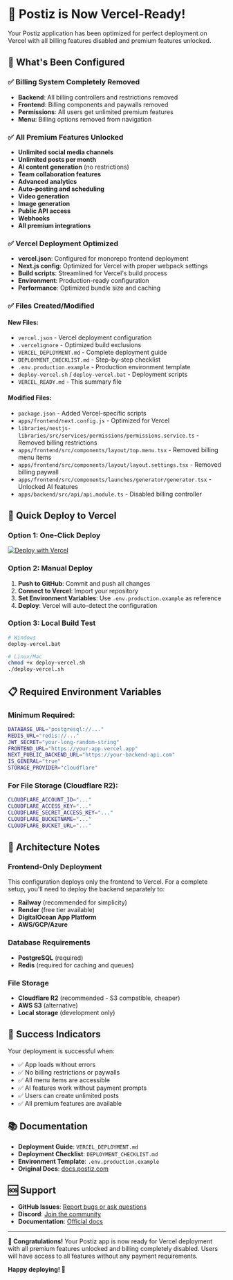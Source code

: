 # 🎉 Postiz is Now Vercel-Ready!

Your Postiz application has been optimized for perfect deployment on Vercel with all billing features disabled and premium features unlocked.

## 🚀 What's Been Configured

### ✅ Billing System Completely Removed
- **Backend**: All billing controllers and restrictions removed
- **Frontend**: Billing components and paywalls removed
- **Permissions**: All users get unlimited premium features
- **Menu**: Billing options removed from navigation

### ✅ All Premium Features Unlocked
- **Unlimited social media channels**
- **Unlimited posts per month**
- **AI content generation** (no restrictions)
- **Team collaboration features**
- **Advanced analytics**
- **Auto-posting and scheduling**
- **Video generation**
- **Image generation**
- **Public API access**
- **Webhooks**
- **All premium integrations**

### ✅ Vercel Deployment Optimized
- **vercel.json**: Configured for monorepo frontend deployment
- **Next.js config**: Optimized for Vercel with proper webpack settings
- **Build scripts**: Streamlined for Vercel's build process
- **Environment**: Production-ready configuration
- **Performance**: Optimized bundle size and caching

### ✅ Files Created/Modified

#### New Files:
- `vercel.json` - Vercel deployment configuration
- `.vercelignore` - Optimized build exclusions
- `VERCEL_DEPLOYMENT.md` - Complete deployment guide
- `DEPLOYMENT_CHECKLIST.md` - Step-by-step checklist
- `.env.production.example` - Production environment template
- `deploy-vercel.sh` / `deploy-vercel.bat` - Deployment scripts
- `VERCEL_READY.md` - This summary file

#### Modified Files:
- `package.json` - Added Vercel-specific scripts
- `apps/frontend/next.config.js` - Optimized for Vercel
- `libraries/nestjs-libraries/src/services/permissions/permissions.service.ts` - Removed billing restrictions
- `apps/frontend/src/components/layout/top.menu.tsx` - Removed billing menu items
- `apps/frontend/src/components/layout/layout.settings.tsx` - Removed billing paywall
- `apps/frontend/src/components/launches/generator/generator.tsx` - Unlocked AI features
- `apps/backend/src/api/api.module.ts` - Disabled billing controller

## 🎯 Quick Deploy to Vercel

### Option 1: One-Click Deploy
[![Deploy with Vercel](https://vercel.com/button)](https://vercel.com/new/clone?repository-url=https://github.com/your-username/postiz-app)

### Option 2: Manual Deploy
1. **Push to GitHub**: Commit and push all changes
2. **Connect to Vercel**: Import your repository
3. **Set Environment Variables**: Use `.env.production.example` as reference
4. **Deploy**: Vercel will auto-detect the configuration

### Option 3: Local Build Test
```bash
# Windows
deploy-vercel.bat

# Linux/Mac
chmod +x deploy-vercel.sh
./deploy-vercel.sh
```

## 📋 Required Environment Variables

### Minimum Required:
```bash
DATABASE_URL="postgresql://..."
REDIS_URL="redis://..."
JWT_SECRET="your-long-random-string"
FRONTEND_URL="https://your-app.vercel.app"
NEXT_PUBLIC_BACKEND_URL="https://your-backend-api.com"
IS_GENERAL="true"
STORAGE_PROVIDER="cloudflare"
```

### For File Storage (Cloudflare R2):
```bash
CLOUDFLARE_ACCOUNT_ID="..."
CLOUDFLARE_ACCESS_KEY="..."
CLOUDFLARE_SECRET_ACCESS_KEY="..."
CLOUDFLARE_BUCKETNAME="..."
CLOUDFLARE_BUCKET_URL="..."
```

## 🔧 Architecture Notes

### Frontend-Only Deployment
This configuration deploys only the frontend to Vercel. For a complete setup, you'll need to deploy the backend separately to:
- **Railway** (recommended for simplicity)
- **Render** (free tier available)
- **DigitalOcean App Platform**
- **AWS/GCP/Azure**

### Database Requirements
- **PostgreSQL** (required)
- **Redis** (required for caching and queues)

### File Storage
- **Cloudflare R2** (recommended - S3 compatible, cheaper)
- **AWS S3** (alternative)
- **Local storage** (development only)

## 🎊 Success Indicators

Your deployment is successful when:
- ✅ App loads without errors
- ✅ No billing restrictions or paywalls
- ✅ All menu items are accessible
- ✅ AI features work without payment prompts
- ✅ Users can create unlimited posts
- ✅ All premium features are available

## 📚 Documentation

- **Deployment Guide**: `VERCEL_DEPLOYMENT.md`
- **Deployment Checklist**: `DEPLOYMENT_CHECKLIST.md`
- **Environment Template**: `.env.production.example`
- **Original Docs**: [docs.postiz.com](http://docs.postiz.com/)

## 🆘 Support

- **GitHub Issues**: [Report bugs or ask questions](https://github.com/postiz-app/postiz-app/issues)
- **Discord**: [Join the community](https://discord.gg/postiz)
- **Documentation**: [Official docs](http://docs.postiz.com/)

---

**🎉 Congratulations!** Your Postiz app is now ready for Vercel deployment with all premium features unlocked and billing completely disabled. Users will have access to all features without any payment requirements.

**Happy deploying! 🚀**